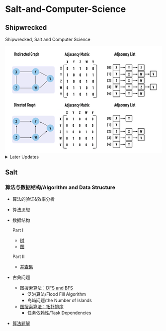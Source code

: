 # Salt-and-Computer-Science

## Shipwrecked

Shipwrecked, Salt and Computer Science

<img src="https://github.com/TBD2021/Salt-and-Computer-Science/blob/main/Algorithms/img/Graph1.png" width=600px>

<details>
<summary> Later Updates </summary>
- 同步数据结构目录
</details>

## Salt

### 算法与数据结构/Algorithm and Data Structure

- 算法的验证&效率分析
- 算法思想
- 数据结构
  
  Part I  
  - [树](Algorithms/数据结构/Tree.md)
  - [图](Algorithms/数据结构/Graph.md)
    
  Part II
  - [并查集](Algorithms/数据结构/DisjointSet.md)
- 古典问题
  - [图搜索算法：DFS and BFS](Algorithms/InClassicProblems/图搜索算法：DFS&BFS.md)
    - 泛洪算法/Flood Fill Algorithm
    - 岛屿问题/the Number of Islands
  - [图搜索算法：拓扑排序](Algorithms/InClassicProblems/图搜索算法：拓扑排序.md)
    - 任务依赖性/Task Dependencies
- [算法题解](Algorithms/算法题解.md)


